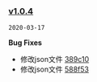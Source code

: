 ### [v1.0.4](https://github.com/hpstream/hpvant-ui/compare/v1.0.3...v1.0.4)
`2020-03-17`

**Bug Fixes**

* 修改json文件 [389c10](https://github.com/hpstream/hpvant-ui/commit/389c105ef9a580db7c216fbebdc6e262a2e1cb46)
* 修改json文件 [588f53](https://github.com/hpstream/hpvant-ui/commit/588f53959a0d0e9b0ce229312fda9bd392fd7022)
